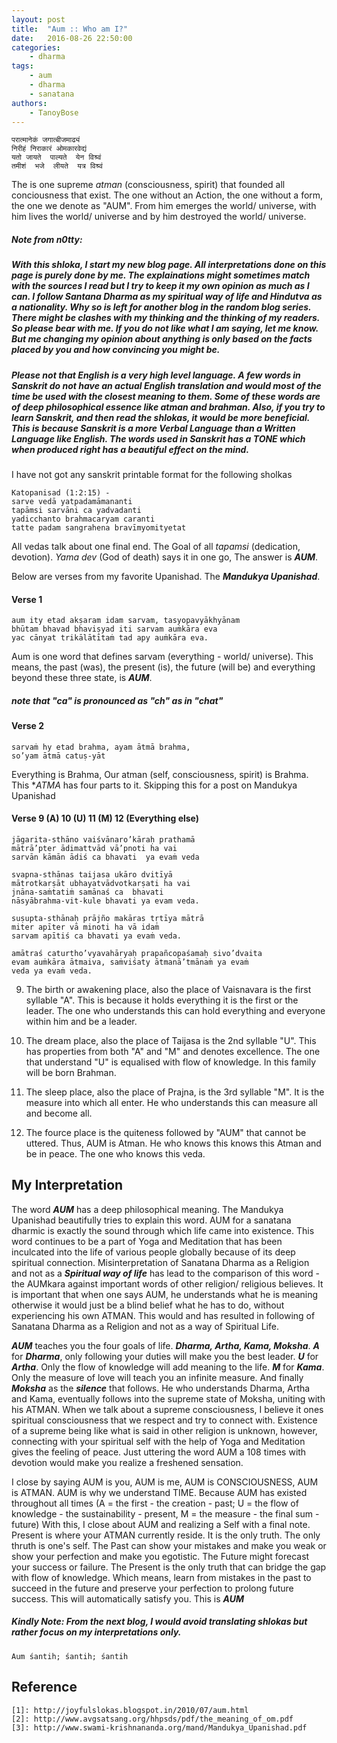```yaml
---
layout: post
title:  "Aum :: Who am I?"
date:   2016-08-26 22:50:00
categories:
    - dharma
tags:
    - aum
    - dharma
    - sanatana
authors:
    - TanoyBose
---
```


~~~
परात्मानेकं जगात्बीजमाढ्यं
निरीहं निराकारं ओमकारवेद्यं  
यतो जायते  पाल्यते  येन विश्र्वं
तमीशं  भजे  लीयते  यत्र विश्र्वं
~~~
The is one supreme *atman* (consciousness, spirit) that founded all conciousness that exist. The one without an Action, the one without a form, the one we denote as "AUM".
From him emerges the world/ universe, with him lives the world/ universe and by him destroyed the world/ universe.


##### *Note from n0tty:*

##### With this shloka, I start my new blog page. All interpretations done on this page is purely done by me. The explainations might sometimes match with the sources I read but I try to keep it my own opinion as much as I can. I follow Santana Dharma as my spiritual way of life and Hindutva as a nationality. Why so is left for another blog in the random blog series. There might be clashes with my thinking and the thinking of my readers. So please bear with me. If you do not like what I am saying, let me know. But me changing my opinion about anything is only based on the facts placed by you and how convincing you might be.

##### **Please not that English is a very high level language. A few words in Sanskrit do not have an actual English translation and would most of the time be used with the closest meaning to them. Some of these words are of deep philosophical essence like atman and brahman. Also, if you try to learn Sanskrit, and then read the shlokas, it would be more beneficial. This is because Sanskrit is a more Verbal Language than a Written Language like English. The words used in Sanskrit has a *TONE* which when produced right has a beautiful effect on the mind.**

I have not got any sanskrit printable format for the following sholkas

~~~
Katopanisad (1:2:15) - 
sarve vedā yatpadamāmananti  
tapāmsi sarvāni ca yadvadanti 
yadicchanto brahmacaryam caranti  
tatte padam sangrahena bravīmyomityetat 
~~~
All vedas talk about one final end. The Goal of all *tapamsi* (dedication, devotion). *Yama dev* (God of death) says it in one go, The answer is ***AUM***.


Below are verses from my favorite Upanishad. The ***Mandukya Upanishad***.

#### Verse 1
~~~
aum ity etad akṣaram idam sarvam, tasyopavyākhyānam  
bhūtam bhavad bhaviṣyad iti sarvam auṁkāra eva
yac cānyat trikālātītaṁ tad apy auṁkāra eva.  
~~~
Aum is one word that defines sarvam (everything - world/ universe). This means, the past (was), the present (is), the future (will be) and everything beyond these three state, is ***AUM***.

##### note that "ca" is pronounced as "ch" as in "chat"

#### Verse 2

~~~
sarvaṁ hy etad brahma, ayam ātmā brahma,  
so’yam ātmā catuṣ-yāt
~~~
Everything is Brahma, Our atman (self, consciousness, spirit) is Brahma. This **ATMA* has four parts to it.
Skipping this for a post on Mandukya Upanishad

#### Verse 9 (A) 10 (U) 11 (M) 12 (Everything else)
~~~
jāgarita-sthāno vaiśvānaro’kāraḥ prathamā
mātrā’pter ādimattvād vā’pnoti ha vai
sarvān kāmān ādiś ca bhavati  ya evaṁ veda

svapna-sthānas taijasa ukāro dvitīyā
mātrotkarṣāt ubhayatvādvotkarṣati ha vai
jnāna-saṁtatiṁ samānaś ca  bhavati
nāsyābrahma-vit-kule bhavati ya evam veda. 

suṣupta-sthānaḥ prājño makāras tṛtīya mātrā  
miter apīter vā minoti ha vā idaṁ
sarvam apītiś ca bhavati ya evaṁ veda.  

amātraś caturtho’vyavahāryaḥ prapañcopaśamaḥ sivo’dvaita
evam auṁkāra ātmaiva, saṁviśaty ātmanā’tmānaṁ ya evaṁ
veda ya evaṁ veda. 
~~~
9. The birth or awakening place, also the place of Vaisnavara is the first syllable "A". This is because it holds everything it is the first or the leader. The one who understands this can hold everything and everyone within him and be a leader.

10. The dream place, also the place of Taijasa is the 2nd syllable "U". This has properties from both "A" and "M" and denotes excellence. The one that understand "U" is equalised with flow of knowledge. In this family will be born Brahman.

11. The sleep place, also the place of Prajna, is the 3rd syllable "M". It is the measure into which all enter. He who understands this can measure all and become all.

12. The fource place is the quiteness followed by "AUM" that cannot be uttered. Thus, AUM is Atman. He who knows this knows this Atman and be in peace. The one who knows this veda.   



## My Interpretation
The word ***AUM*** has a deep philosophical meaning. The Mandukya Upanishad beautifully tries to explain this word. AUM for a sanatana dharmic is exactly the sound through which life came into existence. This word continues to be a part of Yoga and Meditation that has been inculcated into the life of various people globally because of its deep spiritual connection.
Misinterpretation of Sanatana Dharma as a Religion and not as a ***Spiritual way of life*** has lead to the comparison of this word - the AUMkara against important words of other religion/ religious believes.
It is important that when one says AUM, he understands what he is meaning otherwise it would just be a blind belief what he has to do, without experiencing his own ATMAN. This would and has resulted in following of Sanatana Dharma as a Religion and not as a way of Spiritual Life.

***AUM*** teaches you the four goals of life. ***Dharma, Artha, Kama, Moksha***. ***A*** for ***Dharma***, only following your duties will make you the best leader. ***U*** for ***Artha***. Only the flow of knowledge will add meaning to the life. ***M*** for ***Kama***. Only the measure of love will teach you an infinite measure. And finally ***Moksha*** as the ***silence*** that follows. He who understands Dharma, Artha and Kama, eventually follows into the supreme state of Moksha, uniting with his ATMAN.
When we talk about a supreme consciousness, I believe it ones spiritual consciousness that we respect and try to connect with. Existence of a supreme being like what is said in other religion is unknown, however, connecting with your spiritual self with the help of Yoga and Meditation gives the feeling of peace. Just uttering the word AUM a 108 times with devotion would make you realize a freshened sensation.

I close by saying AUM is you, AUM is me, AUM is CONSCIOUSNESS, AUM is ATMAN. AUM is why we understand TIME. Because AUM has existed throughout all times (A = the first - the creation - past; U = the flow of knowledge - the sustainability - present, M = the measure - the final sum - future)
With this, I close about AUM and realizing a Self with a final note. Present is where your ATMAN currently reside. It is the only truth. The only thruth is one's self. The Past can show your mistakes and make you weak or show your perfection and make you egotistic. The Future might forecast your success or failure. The Present is the only truth that can bridge the gap with flow of knowledge. Which means, learn from mistakes in the past to succeed in the future and preserve your perfection to prolong future success. This will automatically satisfy you. This is ***AUM***

##### Kindly Note: From the next blog, I would avoid translating shlokas but rather focus on my interpretations only.

~~~
Aum śantih; śantih; śantih
~~~

## Reference

~~~
[1]: http://joyfulslokas.blogspot.in/2010/07/aum.html
[2]: http://www.avgsatsang.org/hhpsds/pdf/the_meaning_of_om.pdf
[3]: http://www.swami-krishnananda.org/mand/Mandukya_Upanishad.pdf
~~~

